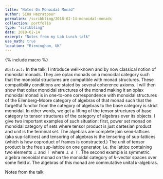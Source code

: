 ```yaml
---
title: "Notes On Monoidal Monad"
author: Sina Hazratpour
permalink: /scribbling/2018-02-14-monoidal-monads
collection: portfolio
type: "scribbling"
date: 2018-02-14
excerpt: "Notes from my Lab Lunch talk"
use_math: true
location: "Birmingham, UK"
---
```


{% include macro %}

`Abstract:`
In the talk, I introduce well-known and by now classical notion of monoidal monads. They are oplax monads on a monoidal category such that the monoidal structures are compatible with monad structures. These compatibility conditions are stated by several coherence axioms. I will then show that oplax monoidal structures of the monad making it an oplax monoidal monad is in one-to-one correspondence with monoidal structures of the Eilenberg–Moore category of algebras of that monad such that the forgetful functor from the category of algebras to the base category is strict monoidal. In other words, we get a lifting of the tensor structures of base category to tensor structures of the category of algebras over its objects. I give two important examples of such situation: first, power set monad on monoidal category of sets where tensor product is just cartesian product and unit is the terminal set. The algebras are complete join semi-lattices (aka sup-lattices) and tensoring of algebras is the tensoring of sup-lattices (which is how coproduct of frames is constructed.) The unit of tensor product is the free sup-lattice on one generator, i.e. the lattice containing two elements $\bot$ and $\top$ where $\bot \leq \top$.
The second example is symmetric algebra monoidal monad on the monoidal category of $k$-vector spaces over some field $k$. The algebras of this monad are commutative unital $k$-algebras.  

Notes from the talk <a href="/files/CT/monoidal-monad.pdf" target="_blank"> <i class="fa fa-file-pdf-o" aria-hidden="true"></i> </a>


